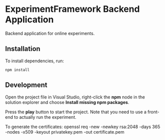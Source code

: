 ExperimentFramework Backend Application
=======================================

Backend application for online experiments.

Installation
------------

To install dependencies, run: 

    npm install

	
Development
-----------

Open the project file in Visual Studio, right-click the **npm** node in the solution explorer and choose **Install missing npm packages**.

Press the **play** button to start the project. Note that you need to use a front-end to actually run the experiment.

To generate the certificates:
    openssl req -new -newkey rsa:2048 -days 365 -nodes -x509 -keyout privatekey.pem -out certificate.pem

